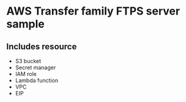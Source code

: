 # AWS Transfer family FTPS server sample

## Includes resource

- S3 bucket
- Secret manager
- IAM role
- Lambda function
- VPC
- EIP
